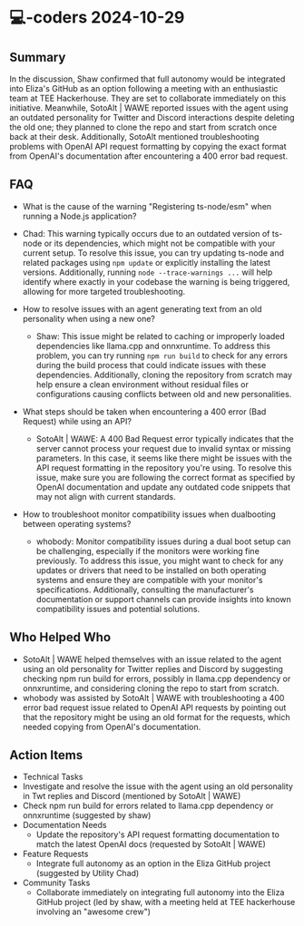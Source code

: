 # 💻-coders 2024-10-29

## Summary

In the discussion, Shaw confirmed that full autonomy would be integrated into Eliza's GitHub as an option following a
meeting with an enthusiastic team at TEE Hackerhouse. They are set to collaborate immediately on this initiative.
Meanwhile, SotoAlt | WAWE reported issues with the agent using an outdated personality for Twitter and Discord
interactions despite deleting the old one; they planned to clone the repo and start from scratch once back at their
desk. Additionally, SotoAlt mentioned troubleshooting problems with OpenAI API request formatting by copying the exact
format from OpenAI's documentation after encountering a 400 error bad request.

## FAQ

- What is the cause of the warning "Registering ts-node/esm" when running a Node.js application?
- Chad: This warning typically occurs due to an outdated version of ts-node or its dependencies, which might not be
  compatible with your current setup. To resolve this issue, you can try updating ts-node and related packages using
  `npm update` or explicitly installing the latest versions. Additionally, running `node --trace-warnings ...` will help
  identify where exactly in your codebase the warning is being triggered, allowing for more targeted troubleshooting.

- How to resolve issues with an agent generating text from an old personality when using a new one?

    - Shaw: This issue might be related to caching or improperly loaded dependencies like llama.cpp and onnxruntime. To
      address this problem, you can try running `npm run build` to check for any errors during the build process that
      could indicate issues with these dependencies. Additionally, cloning the repository from scratch may help ensure a
      clean environment without residual files or configurations causing conflicts between old and new personalities.

- What steps should be taken when encountering a 400 error (Bad Request) while using an API?

    - SotoAlt | WAWE: A 400 Bad Request error typically indicates that the server cannot process your request due to
      invalid syntax or missing parameters. In this case, it seems like there might be issues with the API request
      formatting in the repository you're using. To resolve this issue, make sure you are following the correct format
      as specified by OpenAI documentation and update any outdated code snippets that may not align with current
      standards.

- How to troubleshoot monitor compatibility issues when dualbooting between operating systems?
    - whobody: Monitor compatibility issues during a dual boot setup can be challenging, especially if the monitors were
      working fine previously. To address this issue, you might want to check for any updates or drivers that need to be
      installed on both operating systems and ensure they are compatible with your monitor's specifications.
      Additionally, consulting the manufacturer's documentation or support channels can provide insights into known
      compatibility issues and potential solutions.

## Who Helped Who

- SotoAlt | WAWE helped themselves with an issue related to the agent using an old personality for Twitter replies and
  Discord by suggesting checking npm run build for errors, possibly in llama.cpp dependency or onnxruntime, and
  considering cloning the repo to start from scratch.
- whobody was assisted by SotoAlt | WAWE with troubleshooting a 400 error bad request issue related to OpenAI API requests by pointing out that the repository might be using an old format for the requests, which needed copying from OpenAI's documentation.

## Action Items

- Technical Tasks
- Investigate and resolve the issue with the agent using an old personality in Twt replies and Discord (mentioned by
  SotoAlt | WAWE)
- Check npm run build for errors related to llama.cpp dependency or onnxruntime (suggested by shaw)
- Documentation Needs
    - Update the repository's API request formatting documentation to match the latest OpenAI docs (requested by
      SotoAlt | WAWE)
- Feature Requests
    - Integrate full autonomy as an option in the Eliza GitHub project (suggested by Utility Chad)
- Community Tasks
    - Collaborate immediately on integrating full autonomy into the Eliza GitHub project (led by shaw, with a meeting
      held at TEE hackerhouse involving an "awesome crew")
